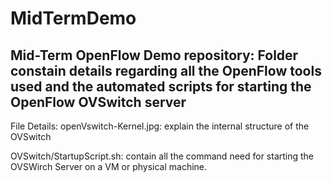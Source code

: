 MidTermDemo
===========

Mid-Term OpenFlow Demo repository: Folder constain details regarding all the OpenFlow tools used
and the automated scripts for starting the OpenFlow OVSwitch server
----------------------------------
File Details:
openVswitch-Kernel.jpg: explain the internal structure of the OVSwitch

OVSwitch/StartupScript.sh: contain all the command need for starting the OVSWirch Server on a VM or physical machine.


